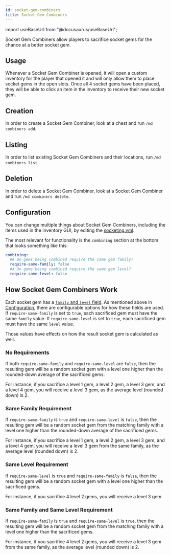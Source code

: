 ```yaml
---
id: socket-gem-combiners
title: Socket Gem Combiners
---
```


import useBaseUrl from "@docusaurus/useBaseUrl";

Socket Gem Combiners allow players to sacrifice socket gems for the chance at a better socket gem.

## Usage

Whenever a Socket Gem Combiner is opened, it will open a custom inventory for the player that opened it and will only allow
them to place socket gems in the open slots. Once all 4 socket gems have been placed, they will be able to click
an item in the inventory to receive their new socket gem.

## Creation

In order to create a Socket Gem Combiner, look at a chest and run `/md combiners add`.

## Listing

In order to list existing Socket Gem Combiners and their locations, run `/md combiners list`.

## Deletion

In order to delete a Socket Gem Combiner, look at a Socket Gem Combiner and run `/md combiners delete`.

## Configuration

You can change multiple things about Socket Gem Combiners, including the items used in the inventory GUI, by editing
the [socketing.yml](socketing_yml.md).

The most relevant for functionality is the `combining` section at the bottom that looks something like this:

```yaml
combining:
  ## Do gems being combined require the same gem family?
  require-same-family: false
  ## Do gems being combined require the same gem level?
  require-same-level: false
```

## How Socket Gem Combiners Work

Each socket gem has a [`family` and `level` field](socketGems_yml.md). As mentioned above in
[Configuration](#configuration), there are configurable options for how these fields are used. If `require-same-family`
is set to `true`, each sacrificed gem must have the same `family` value. If `require-same-level`
is set to `true`, each sacrificed gem must have the same `level` value.

Those values have effects on how the result socket gem is calculated as well.

### No Requirements

If both `require-same-family` and `require-same-level` are `false`, then the resulting gem will be a random socket gem
with a level one higher than the rounded-down average of the sacrificed gems.

For instance, if you sacrifice a level 1 gem, a level 2 gem, a level 3 gem, and a level 4 gem, you will receive a level
3 gem, as the average level (rounded down) is 2.

### Same Family Requirement

If `require-same-family` is `true` and `require-same-level` is `false`, then the resulting gem will be a random socket
gem from the matching family with a level one higher than the rounded-down average of the sacrificed gems.

For instance, if you sacrifice a level 1 gem, a level 2 gem, a level 3 gem, and a level 4 gem, you will receive a level
3 gem from the same family, as the average level (rounded down) is 2.

### Same Level Requirement

If `require-same-level` is `true` and `require-same-family` is `false`, then the resulting gem will be a random socket
gem with a level one higher than the sacrificed gems.

For instance, if you sacrifice 4 level 2 gems, you will receive a level 3 gem.

### Same Family and Same Level Requirement

If `require-same-family` is `true` and `require-same-level` is `true`, then the resulting gem will be a random socket
gem from the matching family with a level one higher than the sacrificed gems.

For instance, if you sacrifice 4 level 2 gems, you will receive a level 3 gem from the same family, as the average
level (rounded down) is 2.
